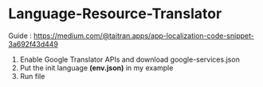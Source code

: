 # Language-Resource-Translator

Guide : https://medium.com/@taitran.apps/app-localization-code-snippet-3a692f43d449

1. Enable Google Translator APIs and download google-services.json
2. Put the init language **(env.json)** in my example
3. Run file

